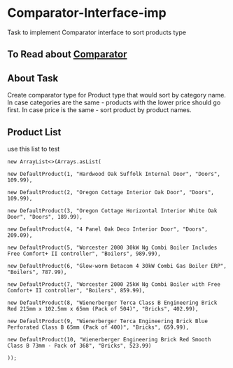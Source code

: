 # Comparator-Interface-imp
 Task to implement Comparator interface to sort products type

## To Read about [Comparator](https://docs.oracle.com/javase/8/docs/api/java/util/Comparator.html)
## About Task
Create comparator type for Product type that would sort by category name. In case categories are the same - products with the lower price should go first. In case price is the same - sort product by product names. 
## Product List
use this list to test 
```
new ArrayList<>(Arrays.asList(

new DefaultProduct(1, "Hardwood Oak Suffolk Internal Door", "Doors", 109.99),

new DefaultProduct(2, "Oregon Cottage Interior Oak Door", "Doors", 109.99),

new DefaultProduct(3, "Oregon Cottage Horizontal Interior White Oak Door", "Doors", 189.99),

new DefaultProduct(4, "4 Panel Oak Deco Interior Door", "Doors", 209.09),

new DefaultProduct(5, "Worcester 2000 30kW Ng Combi Boiler Includes Free Comfort+ II controller", "Boilers", 989.99),

new DefaultProduct(6, "Glow-worm Betacom 4 30kW Combi Gas Boiler ERP", "Boilers", 787.99),

new DefaultProduct(7, "Worcester 2000 25kW Ng Combi Boiler with Free Comfort+ II controller", "Boilers", 859.99),

new DefaultProduct(8, "Wienerberger Terca Class B Engineering Brick Red 215mm x 102.5mm x 65mm (Pack of 504)", "Bricks", 402.99),

new DefaultProduct(9, "Wienerberger Terca Engineering Brick Blue Perforated Class B 65mm (Pack of 400)", "Bricks", 659.99),

new DefaultProduct(10, "Wienerberger Engineering Brick Red Smooth Class B 73mm - Pack of 368", "Bricks", 523.99)

));
```
